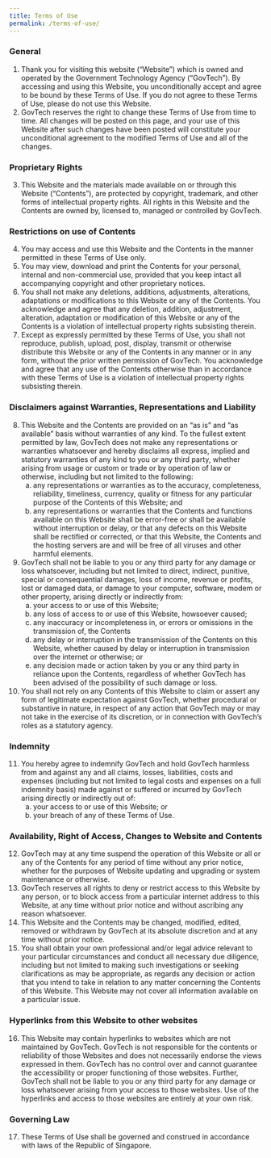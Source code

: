 ```yaml
---
title: Terms of Use
permalink: /terms-of-use/
---
```

<h3>General</h3>
<ol>
  <li>Thank you for visiting this website (“Website”) which is owned and operated by the Government Technology Agency (“GovTech”). By accessing and using this Website, you unconditionally accept and agree to be bound by these Terms of Use. If you do not agree to these Terms of Use, please do not use this Website.</li>
  <li>GovTech reserves the right to change these Terms of Use from time to time. All changes will be posted on this page, and your use of this Website after such changes have been posted will constitute your unconditional agreement to the modified Terms of Use and all of the changes.</li>
</ol>
<h3>Proprietary Rights</h3>
<ol start="3">
  <li>This Website and the materials made available on or through this Website (“Contents”), are protected by copyright, trademark, and other forms of intellectual property rights. All rights in this Website and the Contents are owned by, licensed to, managed or controlled by GovTech.</li>
</ol>
<h3>Restrictions on use of Contents</h3>
<ol start="4">
  <li>You may access and use this Website and the Contents in the manner permitted in these Terms of Use only.</li>
  <li>You may view, download and print the Contents for your personal, internal and non-commercial use, provided that you keep intact all accompanying copyright and other proprietary notices.</li>
  <li>You shall not make any deletions, additions, adjustments, alterations, adaptations or modifications to this Website or any of the Contents. You acknowledge and agree that any deletion, addition, adjustment, alteration, adaptation or modification of this Website or any of the Contents is a violation of intellectual property rights subsisting therein.</li>
  <li>Except as expressly permitted by these Terms of Use, you shall not reproduce, publish, upload, post, display, transmit or otherwise distribute this Website or any of the Contents in any manner or in any form, without the prior written permission of GovTech. You acknowledge and agree that any use of the Contents otherwise than in accordance with these Terms of Use is a violation of intellectual property rights subsisting therein.</li>
</ol>
<h3>Disclaimers against Warranties, Representations and Liability</h3>
<ol start="8">
  <li>This Website and the Contents are provided on an “as is” and “as available” basis without warranties of any kind. To the fullest extent permitted by law, GovTech does not make any representations or warranties whatsoever and hereby disclaims all express, implied and statutory warranties of any kind to you or any third party, whether arising from usage or custom or trade or by operation of law or otherwise, including but not limited to the following:&nbsp;
    <ol type="a">
      <li>any representations or warranties as to the accuracy, completeness, reliability, timeliness, currency, quality or fitness for any particular purpose of the Contents of this Website; and&nbsp; </li>
      <li>any representations or warranties that the Contents and functions available on this Website shall be error-free or shall be available without interruption or delay, or that any defects on this Website shall be rectified or corrected, or that this Website, the Contents and the hosting servers are and will be free of all viruses and other harmful elements.</li>
    </ol>
  </li>
  <li>GovTech shall not be liable to you or any third party for any damage or loss whatsoever, including but not limited to direct, indirect, punitive, special or consequential damages, loss of income, revenue or profits, lost or damaged data, or damage to your computer, software, modem or other property, arising directly or indirectly from:
    <ol type="a">
      <li>your access to or use of this Website;</li>
      <li>any loss of access to or use of this Website, howsoever caused;&nbsp;</li>
      <li>any inaccuracy or incompleteness in, or errors or omissions in the transmission of, the Contents</li>
      <li>any delay or interruption in the transmission of the Contents on this Website, whether caused by delay or interruption in transmission over the internet or otherwise; or&nbsp;</li>
      <li>any decision made or action taken by you or any third party in reliance upon the Contents, regardless of whether GovTech has been advised of the possibility of such damage or loss.</li>
    </ol>
  </li>
  <li>You shall not rely on any Contents of this Website to claim or assert any form of legitimate expectation against GovTech, whether procedural or substantive in nature, in respect of any action that GovTech may or may not take in the exercise of its discretion, or in connection with GovTech’s roles as a statutory agency.</li>
</ol>
<h3>Indemnity</h3>
<ol start="11">
  <li>You hereby agree to indemnify GovTech and hold GovTech harmless from and against any and all claims, losses, liabilities, costs and expenses (including but not limited to legal costs and expenses on a full indemnity basis) made against or suffered or incurred by GovTech arising directly or indirectly out of:&nbsp;
    <ol type="a">
      <li>your access to or use of this Website; or&nbsp;</li>
      <li>your breach of any of these Terms of Use.</li>
    </ol>
  </li>
</ol>
<h3>Availability, Right of Access, Changes to Website and Contents</h3>
<ol start="12">
  <li>GovTech may at any time suspend the operation of this Website or all or any of the Contents for any period of time without any prior notice, whether for the purposes of Website updating and upgrading or system maintenance or otherwise.</li>
  <li>GovTech reserves all rights to deny or restrict access to this Website by any person, or to block access from a particular internet address to this Website, at any time without prior notice and without ascribing any reason whatsoever.</li>
  <li>This Website and the Contents may be changed, modified, edited, removed or withdrawn by GovTech at its absolute discretion and at any time without prior notice.</li>
  <li>You shall obtain your own professional and/or legal advice relevant to your particular circumstances and conduct all necessary due diligence, including but not limited to making such investigations or seeking clarifications as may be appropriate, as regards any decision or action that you intend to take in relation to any matter concerning the Contents of this Website. This Website may not cover all information available on a particular issue.</li>
</ol>
<h3>Hyperlinks from this Website to other websites</h3>
<ol start="16">
  <li>This Website may contain hyperlinks to websites which are not maintained by GovTech. GovTech is not responsible for the contents or reliability of those Websites and does not necessarily endorse the views expressed in them. GovTech has no control over and cannot guarantee the accessibility or proper functioning of those websites. Further, GovTech shall not be liable to you or any third party for any damage or loss whatsoever arising from your access to those websites. Use of the hyperlinks and access to those websites are entirely at your own risk.</li>
</ol>
<h3>Governing Law</h3>
<ol start="17">
  <li>These Terms of Use shall be governed and construed in accordance with laws of the Republic of Singapore.</li>
</ol>